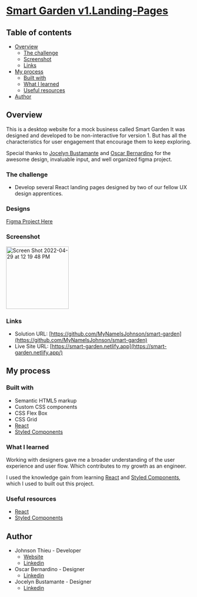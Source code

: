 # [Smart Garden v1.Landing-Pages](https://smart-garden.netlify.app/) 
## Table of contents

- [Overview](#overview)
  - [The challenge](#the-challenge)
  - [Screenshot](#screenshot)
  - [Links](#links)
- [My process](#my-process)
  - [Built with](#built-with)
  - [What I learned](#what-i-learned)
  - [Useful resources](#useful-resources)
- [Author](#author)

## Overview

This is a desktop website for a mock business called Smart Garden It was designed and developed to be non-interactive for version 1. But has all the characteristics for user engagement that encourage them to keep exploring. 

Special thanks to [Jocelyn Bustamante](https://www.linkedin.com/in/jocelynbusta) and [Oscar Bernardino](https://www.linkedin.com/in/oscar-bernardino-90811616b) for the awesome design, invaluable input, and well organized figma project.

### The challenge

- Develop several React landing pages designed by two of our fellow UX design apprentices.

### Designs

[Figma Project Here](https://www.figma.com/file/qqcje1evJ85n7SxUAXFb54/Untitled?node-id=145%3A216)

### Screenshot 
<img width="170" alt="Screen Shot 2022-04-29 at 12 19 48 PM" src="https://user-images.githubusercontent.com/38548029/166045821-e729d798-3769-4d3e-9df6-db2d91920068.png">

### Links

- Solution URL: [https://github.com/MyNameIsJohnson/smart-garden](https://github.com/MyNameIsJohnson/smart-garden)
- Live Site URL: [https://smart-garden.netlify.app](https://smart-garden.netlify.app/)

## My process

### Built with

- Semantic HTML5 markup
- Custom CSS components
- CSS Flex Box
- CSS Grid
- [React](https://reactjs.org/)
- [Styled Components](https://styled-components.com/)

### What I learned

Working with designers gave me a broader understanding of the user experience and user flow. Which contributes to my growth as an engineer.

I used the knowledge gain from learning [React](https://reactjs.org/) and [Styled Components](https://styled-components.com/), which I used to built out this project.


### Useful resources

- [React](https://reactjs.org/)
- [Styled Components](https://styled-components.com/)

## Author

- Johnson Thieu - Developer
  - [Website](https://johnsonthieu-react-portfolio.netlify.app/)
  - [Linkedin](https://www.linkedin.com/in/johnson-thieu/)
- Oscar Bernardino - Designer
  - [Linkedin](https://www.linkedin.com/in/oscar-bernardino-90811616b)
- Jocelyn Bustamante - Designer
  - [Linkedin](https://www.linkedin.com/in/jocelynbusta)
